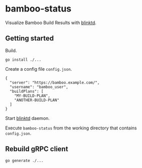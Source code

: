 # bamboo-status

Visualize Bamboo Build Results with [blinktd](https://github.com/raphaelmeyer/blinktd).

## Getting started

Build.

    go install ./...

Create a config file `config.json`.

    {
      "server": "https://bamboo.example.com/",
      "username": "bamboo_user",
      "buildPlans": [
        "MY-BUILD-PLAN",
        "ANOTHER-BUILD-PLAN"
      ]
    }

Start [blinktd](https://github.com/raphaelmeyer/blinktd) daemon.

Execute `bamboo-status` from the working directory that contains `config.json`.

## Rebuild gRPC client

    go generate ./...
